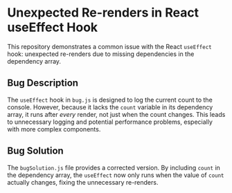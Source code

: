 # Unexpected Re-renders in React useEffect Hook

This repository demonstrates a common issue with the React `useEffect` hook: unexpected re-renders due to missing dependencies in the dependency array.

## Bug Description
The `useEffect` hook in `bug.js` is designed to log the current count to the console. However, because it lacks the `count` variable in its dependency array, it runs after *every* render, not just when the count changes. This leads to unnecessary logging and potential performance problems, especially with more complex components.

## Bug Solution
The `bugSolution.js` file provides a corrected version. By including `count` in the dependency array, the `useEffect` now only runs when the value of `count` actually changes, fixing the unnecessary re-renders.